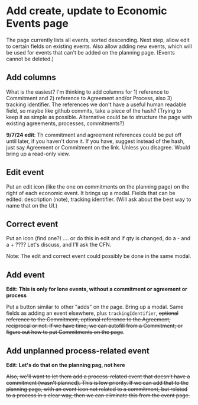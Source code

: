 # Add create, update to Economic Events page

The page currently lists all events, sorted descending.  Next step, allow edit to certain fields on existing events.  Also allow adding new events, which will be used for events that can't be added on the planning page.  (Events cannot be deleted.)  

## Add columns

What is the easiest?  I'm thinking to add columns for 1) reference to Commitment and 2) reference to Agreement and/or Process, also 3) tracking identifier.  The references we don't have a useful human readable field, so maybe like github commits, take a piece of the hash?  (Trying to keep it as simple as possible.  Alternative could be to structure the page with existing agreements, processes, commitments?)

**9/7/24 edit**: Th commitment and agreement references could be put off until later, if you haven't done it.  If you have, suggest instead of the hash, just say Agreement or Commitment on the link.  Unless you disagree.  Would bring up a read-only view.

## Edit event

Put an edit icon (like the one on commitments on the planning page) on the right of each economic event.  It brings up a modal.  Fields that can be edited: description (note), tracking identifier.  (Will ask about the best way to name that on the UI.)

## Correct event

Put an icon (find one?) .... or do this in edit and if qty is changed, do a - and a + ????  Let's discuss, and I'll ask the CFN.

Note: The edit and correct event could possibly be done in the same modal.

## Add event

**Edit: This is only for lone events, without a commitment or agreement or process**

Put a button similar to other "adds" on the page.  Bring up a modal.  Same fields as adding an event elsewhere, plus `trackingIdentifier`, ~~optional reference to the Commitment, optional reference to the Agreement, reciprocal or not.  If we have time, we can autofill from a Commitment; or figure out how to put Commitments on the page~~.

## Add unplanned process-related event

**Edit: Let's do that on the planning pag, not here**

~~Also, we'll want to let them add a process-related event that doesn't have a commitment (wasn't planned).  This is low priority.  If we can add that to the planning page, with an event icon not related to a commitment, but related to a process in a clear way, then we can eliminate this from the event page.~~
